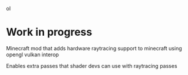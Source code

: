 ol
# Work in progress
Minecraft mod that adds hardware raytracing support to minecraft using opengl vulkan interop

Enables extra passes that shader devs can use with raytracing passes